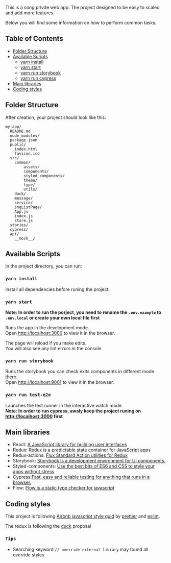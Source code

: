 This is a song privde web app. The project designed to be easy to scaled and add more features.

Below you will find some information on how to perform common tasks.<br>

## Table of Contents

- [Folder Structure](#folder-structure)
- [Available Scripts](#available-scripts)
  - [yarn install](#yarn-install)
  - [yarn start](#yarn-start)
  - [yarn run storybook](#yarn-run-storybook)
  - [yarn run cypress](#yarn-run-cypress)
- [Main libraries](#main-libraries)
- [Coding styles](#coding-styles)

## Folder Structure

After creation, your project should look like this:

```
my-app/
  README.md
  node_modules/
  package.json
  public/
    index.html
    favicon.ico
  src/
    common/
        assets/
        components/
        styled_components/
        theme/
        type/
        utils/
    duck/
    message/
    service/
    sngListPage/
    App.js
    index.js
    store.js
  stories/
  cypress/
  api/
    __mock__/
```

## Available Scripts

In the project directory, you can run:

### `yarn install`

Install all dependencies before runing the project.

### `yarn start`

**Note: In order to run the porject, you need to rename the `.env.example` to `.env.local` or create your own local file first**

Runs the app in the development mode.<br>
Open [http://localhost:3000](http://localhost:3000) to view it in the browser.

The page will reload if you make edits.<br>
You will also see any lint errors in the console.

### `yarn run storybook`

Runs the storybook you can check exits components in different mode there.<br>
Open [http://localhost:9001](http://localhost:9001) to view it in the browser.

### `yarn run test-e2e`

Launches the test runner in the interactive watch mode.<br>
**Note: In order to run cypress, awaly keep the project runing on [http://localhost:3000](http://localhost:3000) first**

## Main libraries

- React: [A JavaScript library for building user interfaces](https://reactjs.org/)
- Redux: [Redux is a predictable state container for JavaScript apps](https://redux.js.org/)
- Redux-actions: [Flux Standard Action utilities for Redux](https://github.com/redux-utilities/redux-actions)
- Storybook: [Storybook is a development environment for UI components.](https://github.com/storybooks/storybook)
- Styled-components: [Use the best bits of ES6 and CSS to style your apps without stress](https://www.styled-components.com/)
- Cypress:[Fast, easy and reliable testing for anything that runs in a browser.](https://www.cypress.io/)
- Flow: [Flow is a static type checker for javascript](https://flow.org/en/)

## Coding styles

This project is following [Airbnb javascript style guid](https://github.com/airbnb/javascript) by [prettier](https://github.com/prettier/prettier) and [eslint](https://eslint.org/).

The redux is following the [duck](https://github.com/erikras/ducks-modular-redux) proposal

### `Tips`

- Searching keyword `// override external library` may found all override styles
